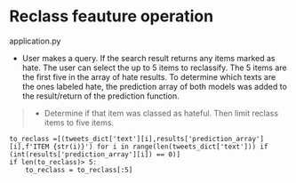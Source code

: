 # Reclass feauture operation
application.py

* User makes a query. If the search result returns any items marked as hate. The user can select the up to 5 items to reclassify. The 5 items are the first five in the array of hate results. To determine which texts are the ones labeled hate, the prediction array of both models was added to the result/return of the prediction function.

 > * Determine if that item was classed as hateful. Then limit reclass items to five items.
  ~~~~
  to_reclass =[(tweets_dict['text'][i],results['prediction_array'][i],f'ITEM {str(i)}') for i in range(len(tweets_dict['text'])) if (int(results['prediction_array'][i]) == 0)]
  if len(to_reclass)> 5:
      to_reclass = to_reclass[:5]
  ~~~~
